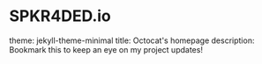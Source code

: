 # SPKR4DED.io
theme: jekyll-theme-minimal
title: Octocat's homepage
description: Bookmark this to keep an eye on my project updates!
